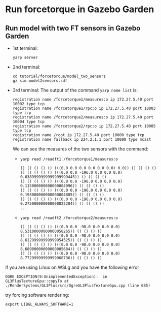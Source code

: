 # Run forcetorque in Gazebo Garden

## Run model with two FT sensors in Gazebo Garden

- 1st terminal:
    ~~~
    yarp server
    ~~~
- 2nd terminal:
    ~~~
    cd tutorial/forcetorque/model_two_sensors
    gz sim model2sensors.sdf
    ~~~
- 3rd terminal:
    The output of the command `yarp name list` is:
    ~~~
    registration name /forcetorque1/measures:o ip 172.27.5.40 port 10002 type tcp
    registration name /forcetorque1/rpc:o ip 172.27.5.40 port 10003 type tcp
    registration name /forcetorque2/measures:o ip 172.27.5.40 port 10004 type tcp
    registration name /forcetorque2/rpc:o ip 172.27.5.40 port 10005 type tcp
    registration name /root ip 172.27.5.40 port 10000 type tcp
    registration name fallback ip 224.2.1.1 port 10000 type mcast
    ~~~

    We can see the measures of the two sensors with the command:
  - `yarp read /readft1 /forcetorque1/measures:o`

    ~~~
    () () () () () (((0.0 0.0 0.0 0.0 0.0 0.0) 0.0)) () () () ()
    () () () () () (((0.0 0.0 -196.0 0.0 0.0 0.0) 0.0389999999999999999445)) () () () ()
    () () () () () (((0.0 0.0 -196.0 0.0 0.0 0.0) 0.115000000000000004996)) () () () ()
    () () () () () (((0.0 0.0 -196.0 0.0 0.0 0.0) 0.193000000000000004885)) () () () ()
    () () () () () (((0.0 0.0 -196.0 0.0 0.0 0.0) 0.275000000000000022204)) () () () ()
    ...
    ~~~

  - `yarp read /readft2 /forcetorque2/measures:o`
    ~~~
    () () () () () (((0.0 0.0 -98.0 0.0 0.0 0.0) 8.53100000000000058265)) () () () ()
    () () () () () (((0.0 0.0 -98.0 0.0 0.0 0.0) 8.61299999999999954525)) () () () ()
    () () () () () (((0.0 0.0 -98.0 0.0 0.0 0.0) 8.68900000000000005684)) () () () ()
    () () () () () (((0.0 0.0 -98.0 0.0 0.0 0.0) 8.77299999999999968736)) () () () ()
    ~~~

If you are using Linux on WSLg and you have the following error
~~~
OGRE EXCEPTION(9:UnimplementedException):  in GL3PlusTextureGpu::copyTo at ./RenderSystems/GL3Plus/src/OgreGL3PlusTextureGpu.cpp (line 685)
~~~
try forcing software rendering:
~~~
export LIBGL_ALWAYS_SOFTWARE=1
~~~
